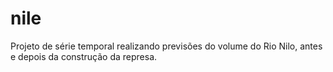 # nile
Projeto de série temporal realizando previsões do volume do Rio Nilo, antes e depois da construção da represa.
